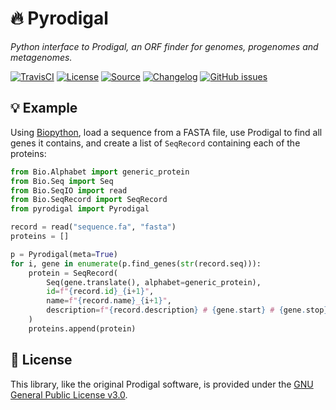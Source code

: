 # 🔥 Pyrodigal

*Python interface to Prodigal, an ORF finder for genomes, progenomes and metagenomes.*

[![TravisCI](https://img.shields.io/travis/althonos/pyrodigal/master.svg?logo=travis&maxAge=600&style=flat-square)](https://travis-ci.org/althonos/pyrodigal/branches)
[![License](https://img.shields.io/badge/license-GPLv3-blue.svg?style=flat-square&maxAge=2678400)](https://choosealicense.com/licenses/gpl-3.0/)
[![Source](https://img.shields.io/badge/source-GitHub-303030.svg?maxAge=2678400&style=flat-square)](https://github.com/althonos/pyrodigal/)
[![Changelog](https://img.shields.io/badge/keep%20a-changelog-8A0707.svg?maxAge=2678400&style=flat-square)](https://github.com/althonos/pyrodigal.py/blob/master/CHANGELOG.md)
[![GitHub issues](https://img.shields.io/github/issues/althonos/pyrodigal.svg?style=flat-square&maxAge=600)](https://github.com/althonos/pyrodigal/issues)

<!-- [![AppVeyor](https://img.shields.io/appveyor/ci/althonos/pyrodigal/master?logo=appveyor&style=flat-square&maxAge=600)](https://ci.appveyor.com/project/althonos/pyrodigal) -->
<!-- [![PyPI](https://img.shields.io/pypi/v/pyrodigal.svg?style=flat-square&maxAge=600)](https://pypi.org/project/pyrodigal) -->
<!-- [![Wheel](https://img.shields.io/pypi/wheel/pyrodigal.svg?style=flat-square&maxAge=3600)](https://pypi.org/project/pyrodigal/#files) -->
<!-- [![Python Versions](https://img.shields.io/pypi/pyversions/pyrodigal.svg?style=flat-square&maxAge=600)](https://pypi.org/project/pyrodigal/#files) -->
<!-- [![Python Implementations](https://img.shields.io/pypi/implementation/pyrodigal.svg?style=flat-square&maxAge=600)](https://pypi.org/project/pyrodigal/#files) -->

## 💡 Example

Using [Biopython](https://biopython.org/), load a sequence from a FASTA file,
use Prodigal to find all genes it contains, and create a list of `SeqRecord`
containing each of the proteins:
```python
from Bio.Alphabet import generic_protein
from Bio.Seq import Seq
from Bio.SeqIO import read
from Bio.SeqRecord import SeqRecord
from pyrodigal import Pyrodigal

record = read("sequence.fa", "fasta")
proteins = []

p = Pyrodigal(meta=True)
for i, gene in enumerate(p.find_genes(str(record.seq))):
    protein = SeqRecord(
        Seq(gene.translate(), alphabet=generic_protein),
        id=f"{record.id}_{i+1}",
        name=f"{record.name}_{i+1}",
        description=f"{record.description} # {gene.start} # {gene.stop} # {gene.strand}"
    )
    proteins.append(protein)
```

## 📜 License

This library, like the original Prodigal software, is provided under the
[GNU General Public License v3.0](https://choosealicense.com/licenses/gpl-3.0/).
